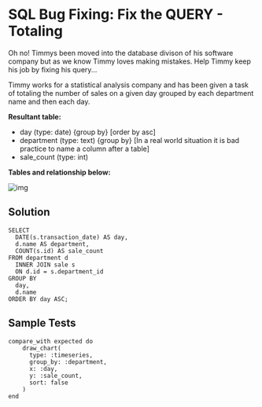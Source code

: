 # SQL Bug Fixing: Fix the QUERY - Totaling

Oh no! Timmys been moved into the database divison of his software company but as we know Timmy loves making mistakes. Help Timmy keep his job by fixing his query...

Timmy works for a statistical analysis company and has been given a task of totaling the number of sales on a given day grouped by each department name and then each day.

**Resultant table:**
* day (type: date) {group by} [order by asc]
* department (type: text) {group by} [In a real world situation it is bad practice to name a column after a table]
* sale_count (type: int)

**Tables and relationship below:**

![img](https://i.imgur.com/kBkwsbi.png)

## Solution
```
SELECT 
  DATE(s.transaction_date) AS day, 
  d.name AS department, 
  COUNT(s.id) AS sale_count
FROM department d
  INNER JOIN sale s
  ON d.id = s.department_id
GROUP BY 
  day, 
  d.name
ORDER BY day ASC;
```

## Sample Tests
```
compare_with expected do
    draw_chart(
      type: :timeseries, 
      group_by: :department,
      x: :day,
      y: :sale_count,
      sort: false
    )
end
```